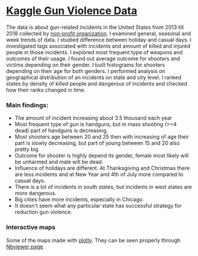 ﻿# [Kaggle Gun Violence Data](https://www.kaggle.com/jameslko/gun-violence-data)
The data is about gun-related incidents in the United States from 2013 till 2018 collected by [non-profit organization](https://www.gunviolencearchive.org/). I examined general, seasonal and week trends of data. I studied difference between holiday and casual days. I investigated tags associated with incidents and amount of killed and injured people in those incidents. I explored most frequent type of weapons and outcomes of their usage. I found out average outcome for shooters and victims depending on their gender. I built histograms for shooters depending on their age for both genders. I performed analysis on geographical distribution of an incidents on state and city level. I ranked states by density of killed people and dangerous of incidents and checked how their ranks changed in time.
### Main findings:
* The amount of incident increasing about 3.5 thousand each year
* Most frequent type of gun is handguns, but in mass shooting (>=4 dead) part of handguns is decreasing.
* Most shooters age between 20 and 25 then with increasing of age their part is slowly decreasing, but part of young between 15 and 20 also pretty big
* Outcome for shooter is highly depend its gender, female most likely will be unharmed and male will be dead.
* Influence of holidays are different. At Thanksgiving and Christmas there are less incidents and at New Year and 4th of July more compared to casual days.
* There is a lot of incidents in south states, but incidents in west states are more dangerous.
* Big cities have more incidents, especially in Chicago.
* It doesn't seem what any particular state has successful strategy for reduction gun violence.

### Interactive maps
Some of the maps made with [plotly](https://plot.ly/). They can be seen properly through [Nbviewer page](http://nbviewer.jupyter.org/github/belkasanek/kaggle_gun_violence_data/blob/master/gun_violence_eda.ipynb).
